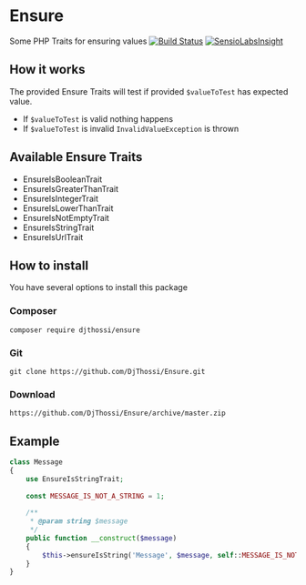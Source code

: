 # Ensure
Some PHP Traits for ensuring values
[![Build Status](https://travis-ci.org/DjThossi/Ensure.svg?branch=master)](https://travis-ci.org/DjThossi/Ensure)
[![SensioLabsInsight](https://insight.sensiolabs.com/projects/ccaef76a-725e-4b1b-892a-c3dd4570e629/mini.png)](https://insight.sensiolabs.com/projects/ccaef76a-725e-4b1b-892a-c3dd4570e629)
## How it works
The provided Ensure Traits will test if provided `$valueToTest` has expected value. 
- If `$valueToTest` is valid nothing happens
- If `$valueToTest` is invalid `InvalidValueException` is thrown

## Available Ensure Traits
- EnsureIsBooleanTrait
- EnsureIsGreaterThanTrait
- EnsureIsIntegerTrait
- EnsureIsLowerThanTrait
- EnsureIsNotEmptyTrait
- EnsureIsStringTrait
- EnsureIsUrlTrait

## How to install
You have several options to install this package

### Composer
`composer require djthossi/ensure`

### Git
`git clone https://github.com/DjThossi/Ensure.git`

### Download
`https://github.com/DjThossi/Ensure/archive/master.zip`

## Example
```php
class Message
{
    use EnsureIsStringTrait;
    
    const MESSAGE_IS_NOT_A_STRING = 1;
    
    /**
     * @param string $message
     */
    public function __construct($message)
    {
        $this->ensureIsString('Message', $message, self::MESSAGE_IS_NOT_A_STRING);
    }
}
```

